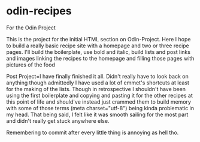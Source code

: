 # odin-recipes
For the Odin Project

This is the project for the initial HTML section on Odin-Project.
Here I hope to build a really basic recipe site with a homepage and two or three recipe pages.
I'll build the boilerplate, use bold and italic, build lists and post links and images linking the recipes to the homepage and filling those pages with pictures of the food

Post Project=I have finally finished it all. Didn't really have to look back on anything though admittedly I have used a lot of emmet's shortcuts at least for the making of the lists. Though in retrospective I shouldn't have been using the first boilerplate and copying and pasting it for the other recipes at this point of life and should've instead just crammed them to build memory with some of those terms (meta charset="utf-8") being kinda problematic in my head.
That being said, I felt like it was smooth sailing for the most part and didn't really get stuck anywhere else.

Remembering to commit after every little thing is annoying as hell tho.